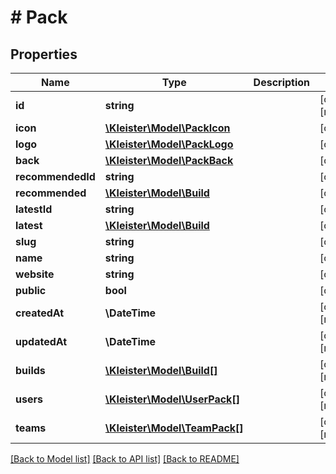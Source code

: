 # # Pack

## Properties

Name | Type | Description | Notes
------------ | ------------- | ------------- | -------------
**id** | **string** |  | [optional] [readonly]
**icon** | [**\Kleister\Model\PackIcon**](PackIcon.md) |  | [optional]
**logo** | [**\Kleister\Model\PackLogo**](PackLogo.md) |  | [optional]
**back** | [**\Kleister\Model\PackBack**](PackBack.md) |  | [optional]
**recommendedId** | **string** |  | [optional]
**recommended** | [**\Kleister\Model\Build**](Build.md) |  | [optional]
**latestId** | **string** |  | [optional]
**latest** | [**\Kleister\Model\Build**](Build.md) |  | [optional]
**slug** | **string** |  | [optional]
**name** | **string** |  | [optional]
**website** | **string** |  | [optional]
**public** | **bool** |  | [optional]
**createdAt** | **\DateTime** |  | [optional] [readonly]
**updatedAt** | **\DateTime** |  | [optional] [readonly]
**builds** | [**\Kleister\Model\Build[]**](Build.md) |  | [optional] [readonly]
**users** | [**\Kleister\Model\UserPack[]**](UserPack.md) |  | [optional] [readonly]
**teams** | [**\Kleister\Model\TeamPack[]**](TeamPack.md) |  | [optional] [readonly]

[[Back to Model list]](../../README.md#models) [[Back to API list]](../../README.md#endpoints) [[Back to README]](../../README.md)
